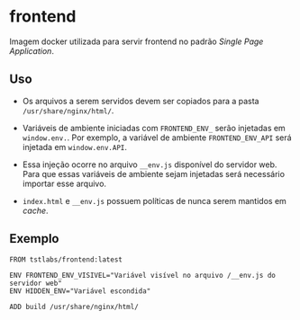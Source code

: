 # frontend

Imagem docker utilizada para servir frontend no padrão _Single Page Application_.

## Uso

- Os arquivos a serem servidos devem ser copiados para a pasta
  `/usr/share/nginx/html/`.

- Variáveis de ambiente iniciadas com `FRONTEND_ENV_` serão injetadas em
  `window.env.`. Por exemplo, a variável de ambiente `FRONTEND_ENV_API` será
  injetada em `window.env.API`.

- Essa injeção ocorre no arquivo `__env.js` disponível do servidor web. Para que
  essas variáveis de ambiente sejam injetadas será necessário importar esse
  arquivo.

- `index.html` e `__env.js` possuem políticas de nunca serem mantidos em
  _cache_.

## Exemplo

```
FROM tstlabs/frontend:latest

ENV FRONTEND_ENV_VISIVEL="Variável visível no arquivo /__env.js do servidor web"
ENV HIDDEN_ENV="Variável escondida"

ADD build /usr/share/nginx/html/
```
